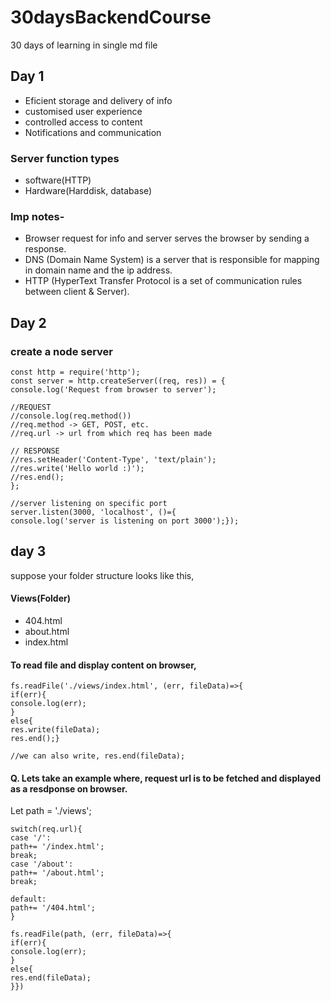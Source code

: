 # 30daysBackendCourse
30 days of learning in single md file

## Day 1
- Eficient storage and delivery of info
- customised user experience 
- controlled access to content
- Notifications and communication

### Server function types
- software(HTTP)
- Hardware(Harddisk, database)

### Imp notes-
- Browser request for info and server serves the browser by sending a response.
- DNS (Domain Name System) is a server that is responsible for mapping in domain name and the ip address.
- HTTP (HyperText Transfer Protocol is a set of communication rules between client & Server).

## Day 2

### create a node server
```
const http = require('http');
const server = http.createServer((req, res)) = {        
console.log('Request from browser to server');

//REQUEST
//console.log(req.method())
//req.method -> GET, POST, etc.
//req.url -> url from which req has been made 

// RESPONSE
//res.setHeader('Content-Type', 'text/plain');
//res.write('Hello world :)');
//res.end();
};

//server listening on specific port
server.listen(3000, 'localhost', ()={
console.log('server is listening on port 3000');});
``` 
## day 3

suppose your folder structure looks like this, 
#### Views(Folder)
- 404.html
- about.html
- index.html

#### To read file and display content on browser,
```
fs.readFile('./views/index.html', (err, fileData)=>{
if(err){
console.log(err);
}
else{
res.write(fileData);
res.end();}

//we can also write, res.end(fileData);
```
#### Q. Lets take an example where, request url is to be fetched and displayed as a resdponse on browser.
Let path = './views';
```
switch(req.url){
case '/':
path+= '/index.html';
break;
case '/about':
path+= '/about.html';
break;

default:
path+= '/404.html';
}

fs.readFile(path, (err, fileData)=>{
if(err){
console.log(err);
}
else{
res.end(fileData);
}})
```

